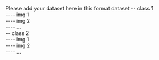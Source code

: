 Please add your dataset here in this format
dataset
-- class 1 </br>
---- img 1 </br>
---- img 2 </br>
---- ... </br>
-- class 2 </br>
---- img 1 </br>
---- img 2 </br>
---- ... </br>
